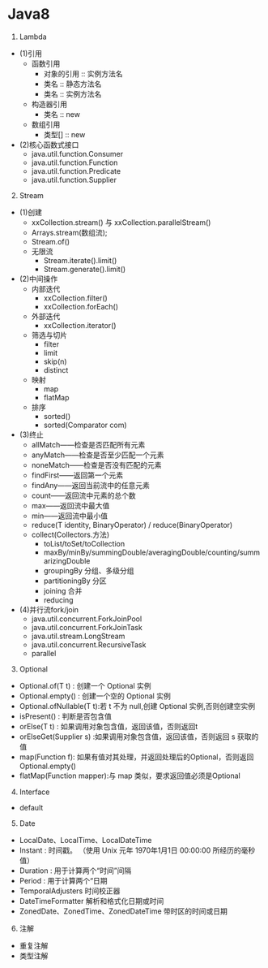 # Java8
1. Lambda
  - (1)引用
    - 函数引用
      - 对象的引用 :: 实例方法名
      - 类名 :: 静态方法名
      - 类名 :: 实例方法名
    - 构造器引用
      - 类名 :: new
    - 数组引用
      - 类型[] :: new
  - (2)核心函数式接口
    - java.util.function.Consumer
    - java.util.function.Function
    - java.util.function.Predicate
    - java.util.function.Supplier
  
2. Stream
  - (1)创建
    - xxCollection.stream() 与 xxCollection.parallelStream()
    - Arrays.stream(数组流);
    - Stream.of()
    - 无限流
      - Stream.iterate().limit()
      - Stream.generate().limit()
  - (2)中间操作
    - 内部迭代
      - xxCollection.filter()
      - xxCollection.forEach()
    - 外部迭代
      - xxCollection.iterator()
    - 筛选与切片
      - filter
      - limit
      - skip(n)
      - distinct
    - 映射
      - map
      - flatMap
    - 排序
      - sorted()
      - sorted(Comparator com)
  - (3)终止
    - allMatch——检查是否匹配所有元素
    - anyMatch——检查是否至少匹配一个元素
    - noneMatch——检查是否没有匹配的元素
    - findFirst——返回第一个元素
    - findAny——返回当前流中的任意元素
    - count——返回流中元素的总个数
    - max——返回流中最大值
    - min——返回流中最小值
    - reduce(T identity, BinaryOperator) / reduce(BinaryOperator)
    - collect(Collectors.方法)
      - toList/toSet/toCollection
      - maxBy/minBy/summingDouble/averagingDouble/counting/summarizingDouble
      - groupingBy 分组、多级分组
      - partitioningBy 分区
      - joining 合并
      - reducing
  - (4)并行流fork/join
    - java.util.concurrent.ForkJoinPool
    - java.util.concurrent.ForkJoinTask
    - java.util.stream.LongStream
    - java.util.concurrent.RecursiveTask
    - parallel

3. Optional
  - Optional.of(T t) : 创建一个 Optional 实例
  - Optional.empty() : 创建一个空的 Optional 实例
  - Optional.ofNullable(T t):若 t 不为 null,创建 Optional 实例,否则创建空实例
  - isPresent() : 判断是否包含值
  - orElse(T t) :  如果调用对象包含值，返回该值，否则返回t
  - orElseGet(Supplier s) :如果调用对象包含值，返回该值，否则返回 s 获取的值
  - map(Function f): 如果有值对其处理，并返回处理后的Optional，否则返回 Optional.empty()
  - flatMap(Function mapper):与 map 类似，要求返回值必须是Optional

4. Interface
  - default

5. Date
  - LocalDate、LocalTime、LocalDateTime
  - Instant : 时间戳。 （使用 Unix 元年  1970年1月1日 00:00:00 所经历的毫秒值）
  - Duration : 用于计算两个“时间”间隔
  - Period : 用于计算两个“日期
  - TemporalAdjusters 时间校正器
  - DateTimeFormatter 解析和格式化日期或时间
  - ZonedDate、ZonedTime、ZonedDateTime 带时区的时间或日期
6. 注解
  - 重复注解
  - 类型注解